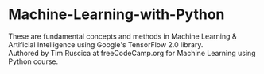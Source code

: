 # Machine-Learning-with-Python
These are fundamental concepts and methods in Machine Learning &amp; Artificial Intelligence using Google's TensorFlow 2.0 library. <br>
Authored by Tim Ruscica at freeCodeCamp.org for Machine Learning using Python course.
